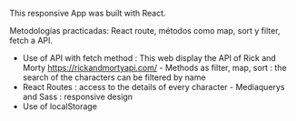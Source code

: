 This responsive App was built with React.

Metodologías practicadas: React route, métodos como map, sort y filter, fetch a API.

- Use of API with fetch method : This web display the API of Rick and Morty https://rickandmortyapi.com/
- Methods as filter, map, sort : the search of the characters can be filtered by name
- React Routes : access to the details of every character
- Mediaquerys and Sass : responsive design
- Use of localStorage

